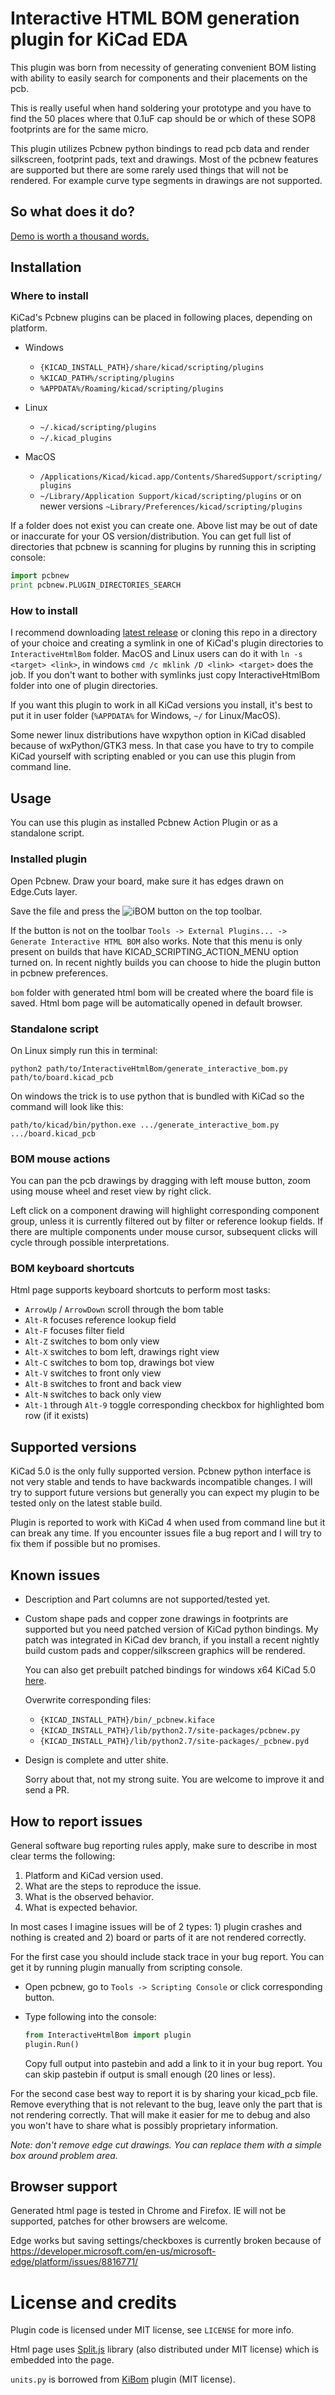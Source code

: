 # Interactive HTML BOM generation plugin for KiCad EDA

This plugin was born from necessity of generating convenient BOM listing
with ability to easily search for components and their placements on the
pcb.

This is really useful when hand soldering your prototype and you have
to find the 50 places where that 0.1uF cap should be or which of these
SOP8 footprints are for the same micro.

This plugin utilizes Pcbnew python bindings to read pcb data and
render silkscreen, footprint pads, text and drawings. Most of the pcbnew
features are supported but there are some rarely used things that will not
be rendered. For example curve type segments in drawings are not supported.

## So what does it do?

[Demo is worth a thousand words.](https://openscopeproject.org/InteractiveHtmlBomDemo/)

## Installation

### Where to install
KiCad's Pcbnew plugins can be placed in following places, depending on
platform.

-   Windows
    -   `{KICAD_INSTALL_PATH}/share/kicad/scripting/plugins`
    -   `%KICAD_PATH%/scripting/plugins`
    -   `%APPDATA%/Roaming/kicad/scripting/plugins`

-   Linux
    -   `~/.kicad/scripting/plugins`
    -   `~/.kicad_plugins`

-   MacOS
    -   `/Applications/Kicad/kicad.app/Contents/SharedSupport/scripting/plugins`
    -   `~/Library/Application Support/kicad/scripting/plugins` or on newer versions
        `~Library/Preferences/kicad/scripting/plugins`

If a folder does not exist you can create one. Above list may be out of date or
inaccurate for your OS version/distribution. You can get full list of directories
that pcbnew is scanning for plugins by running this in scripting console:
```python
import pcbnew
print pcbnew.PLUGIN_DIRECTORIES_SEARCH
```

### How to install

I recommend downloading
[latest release](http://github.com/openscopeproject/InteractiveHtmlBom/releases)
or cloning this repo in a directory of your choice and creating a symlink in
one of KiCad's plugin directories to `InteractiveHtmlBom` folder. MacOS and Linux
users can do it with `ln -s <target> <link>`, in windows
`cmd /c mklink /D <link> <target>` does the job. If you don't want to bother
with symlinks just copy InteractiveHtmlBom folder into one of plugin
directories.

If you want this plugin to work in all KiCad versions you install, it's
best to put it in user folder (`%APPDATA%` for Windows, `~/` for Linux/MacOS).

Some newer linux distributions have wxpython option in KiCad disabled because of
wxPython/GTK3 mess. In that case you have to try to compile KiCad yourself with
scripting enabled or you can use this plugin from command line.

## Usage

You can use this plugin as installed Pcbnew Action Plugin or as a standalone
script.

### Installed plugin

Open Pcbnew. Draw your board, make sure it has edges drawn on Edge.Cuts layer.

Save the file and press the
![iBOM](https://raw.githubusercontent.com/openscopeproject/InteractiveHtmlBom/master/InteractiveHtmlBom/icon.png)
button on the top toolbar.

If the button is not on the toolbar
`Tools -> External Plugins... -> Generate Interactive HTML BOM` also works.
Note that this menu is only present on builds that have KICAD_SCRIPTING_ACTION_MENU
option turned on. In recent nightly builds you can choose to hide the plugin button in
pcbnew preferences.

`bom` folder with generated html bom will be created where the board
file is saved. Html bom page will be automatically opened in default
browser.

### Standalone script

On Linux simply run this in terminal:

```shell
python2 path/to/InteractiveHtmlBom/generate_interactive_bom.py path/to/board.kicad_pcb
```

On windows the trick is to use python that is bundled with KiCad so the command
will look like this:

```shell
path/to/kicad/bin/python.exe .../generate_interactive_bom.py .../board.kicad_pcb
```

### BOM mouse actions

You can pan the pcb drawings by dragging with left mouse button, zoom using
mouse wheel and reset view by right click.

Left click on a component drawing will highlight corresponding component group,
unless it is currently filtered out by filter or reference lookup fields.
If there are multiple components under mouse cursor, subsequent clicks
will cycle through possible interpretations.

### BOM keyboard shortcuts

Html page supports keyboard shortcuts to perform most tasks:

*  `ArrowUp` / `ArrowDown` scroll through the bom table
*  `Alt-R` focuses reference lookup field
*  `Alt-F` focuses filter field
*  `Alt-Z` switches to bom only view
*  `Alt-X` switches to bom left, drawings right view
*  `Alt-C` switches to bom top, drawings bot view
*  `Alt-V` switches to front only view
*  `Alt-B` switches to front and back view
*  `Alt-N` switches to back only view
*  `Alt-1` through `Alt-9` toggle corresponding checkbox for highlighted bom row
   (if it exists)


## Supported versions

KiCad 5.0 is the only fully supported version. Pcbnew python interface is not very
stable and tends to have backwards incompatible changes. I will try to support
future versions but generally you can expect my plugin to be tested only on
the latest stable build.

Plugin is reported to work with KiCad 4 when used from command line but it can
break any time. If you encounter issues file a bug report and I will try to fix
them if possible but no promises.

## Known issues

-   Description and Part columns are not supported/tested yet.
-   Custom shape pads and copper zone drawings in footprints are supported but
    you need patched version of KiCad python bindings.
    My patch was integrated in KiCad dev branch, if you install a recent nightly
    build custom pads and copper/silkscreen graphics will be rendered.

    You can also get prebuilt patched bindings for windows x64 KiCad 5.0
    [here](http://github.com/openscopeproject/InteractiveHtmlBom/releases).

    Overwrite corresponding files:

    -   `{KICAD_INSTALL_PATH}/bin/_pcbnew.kiface`
    -   `{KICAD_INSTALL_PATH}/lib/python2.7/site-packages/pcbnew.py`
    -   `{KICAD_INSTALL_PATH}/lib/python2.7/site-packages/_pcbnew.pyd`


-   Design is complete and utter shite.

    Sorry about that, not my strong suite. You are welcome to improve it and
    send a PR.

## How to report issues

General software bug reporting rules apply, make sure to describe in most
clear terms the following:

1.  Platform and KiCad version used.
2.  What are the steps to reproduce the issue.
3.  What is the observed behavior.
4.  What is expected behavior.

In most cases I imagine issues will be of 2 types: 1) plugin crashes and nothing
is created and 2) board or parts of it are not rendered correctly.

For the first case you should include stack trace in your bug report. You can
get it by running plugin manually from scripting console.

-   Open pcbnew, go to `Tools -> Scripting Console` or click corresponding
    button.
-   Type following into the console:

    ```python
    from InteractiveHtmlBom import plugin
    plugin.Run()
    ```

    Copy full output into pastebin and add a link to it in your bug report.
    You can skip pastebin if output is small enough (20 lines or less).

For the second case best way to report it is by sharing your kicad_pcb file.
Remove everything that is not relevant to the bug, leave only the part that
is not rendering correctly. That will make it easier for me to debug and
also you won't have to share what is possibly proprietary information.

_Note: don't remove edge cut drawings. You can replace them with a simple box around
problem area._

## Browser support

Generated html page is tested in Chrome and Firefox. IE will not be
supported, patches for other browsers are welcome.

Edge works but saving settings/checkboxes is currently broken because of
https://developer.microsoft.com/en-us/microsoft-edge/platform/issues/8816771/

# License and credits

Plugin code is licensed under MIT license, see `LICENSE` for more info.

Html page uses [Split.js](https://github.com/nathancahill/Split.js) library
(also distributed under MIT license) which is embedded into the page.

`units.py` is borrowed from [KiBom](https://github.com/SchrodingersGat/KiBoM)
plugin (MIT license).
